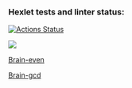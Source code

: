 ### Hexlet tests and linter status:
[![Actions Status](https://github.com/BeMyHoney-ru/frontend-project-44/actions/workflows/hexlet-check.yml/badge.svg)](https://github.com/BeMyHoney-ru/frontend-project-44/actions)

<a href="https://codeclimate.com/github/BeMyHoney-ru/frontend-project-44/maintainability"><img src="https://api.codeclimate.com/v1/badges/0def11d606d018c0025d/maintainability" /></a>

<a href="https://asciinema.org/a/ddxx5Ke4L7AJAP2qc3VIEjWwq">Brain-even</a>

<a href="https://asciinema.org/connect/a71e497d-b3ac-44d1-9b62-92751e6bcac3">Brain-gcd</a>

